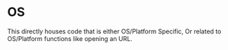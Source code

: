 # OS
This directly houses code that is either OS/Platform Specific,
Or related to OS/Platform functions like opening an URL.
